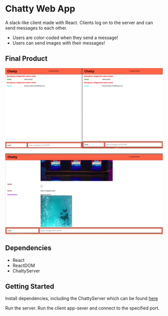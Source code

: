 Chatty Web App
==============

A slack-like client made with React. Clients log on to the server and can send messages to each other. 
- Users are color-coded when they send a message!
- Users can send images with their messages! 

## Final Product
![Two users logged on, can see their messages!](https://github.com/davideastmond/chattyapp/blob/master/img/chattyApp.png)

![Even supports pictures!](https://github.com/davideastmond/chattyapp/blob/master/img/chattyAppImages.png)

## Dependencies
- React
- ReactDOM
- ChattyServer
## Getting Started

Install dependencies, including the ChattyServer which can be found [here](https://github.com/davideastmond/chatty_server)

Run the server. Run the client app-sever and connect to the specified port.
